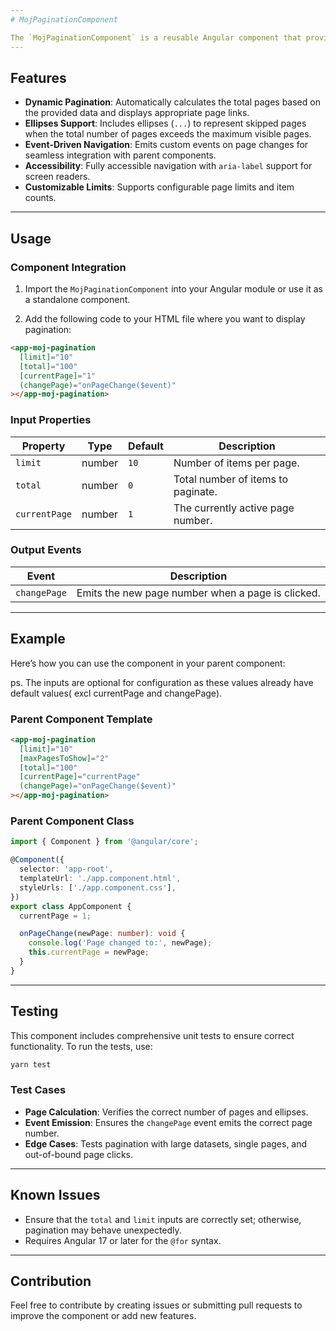```yaml
---
# MojPaginationComponent

The `MojPaginationComponent` is a reusable Angular component that provides pagination functionality for applications. It supports dynamic page generation, ellipses for skipped pages, and custom event handling for page navigation.
---
```


## Features

- **Dynamic Pagination**: Automatically calculates the total pages based on the provided data and displays appropriate page links.
- **Ellipses Support**: Includes ellipses (`...`) to represent skipped pages when the total number of pages exceeds the maximum visible pages.
- **Event-Driven Navigation**: Emits custom events on page changes for seamless integration with parent components.
- **Accessibility**: Fully accessible navigation with `aria-label` support for screen readers.
- **Customizable Limits**: Supports configurable page limits and item counts.

---

## Usage

### **Component Integration**

1. Import the `MojPaginationComponent` into your Angular module or use it as a standalone component.

2. Add the following code to your HTML file where you want to display pagination:

```html
<app-moj-pagination
  [limit]="10"
  [total]="100"
  [currentPage]="1"
  (changePage)="onPageChange($event)"
></app-moj-pagination>
```

### **Input Properties**

| Property      | Type   | Default | Description                        |
| ------------- | ------ | ------- | ---------------------------------- |
| `limit`       | number | `10`    | Number of items per page.          |
| `total`       | number | `0`     | Total number of items to paginate. |
| `currentPage` | number | `1`     | The currently active page number.  |

### **Output Events**

| Event        | Description                                       |
| ------------ | ------------------------------------------------- |
| `changePage` | Emits the new page number when a page is clicked. |

---

## Example

Here’s how you can use the component in your parent component:

ps. The inputs are optional for configuration as these values already have default values( excl currentPage and changePage).

### **Parent Component Template**

```html
<app-moj-pagination
  [limit]="10"
  [maxPagesToShow]="2"
  [total]="100"
  [currentPage]="currentPage"
  (changePage)="onPageChange($event)"
></app-moj-pagination>
```

### **Parent Component Class**

```typescript
import { Component } from '@angular/core';

@Component({
  selector: 'app-root',
  templateUrl: './app.component.html',
  styleUrls: ['./app.component.css'],
})
export class AppComponent {
  currentPage = 1;

  onPageChange(newPage: number): void {
    console.log('Page changed to:', newPage);
    this.currentPage = newPage;
  }
}
```

---

## Testing

This component includes comprehensive unit tests to ensure correct functionality. To run the tests, use:

```bash
yarn test
```

### Test Cases

- **Page Calculation**: Verifies the correct number of pages and ellipses.
- **Event Emission**: Ensures the `changePage` event emits the correct page number.
- **Edge Cases**: Tests pagination with large datasets, single pages, and out-of-bound page clicks.

---

## Known Issues

- Ensure that the `total` and `limit` inputs are correctly set; otherwise, pagination may behave unexpectedly.
- Requires Angular 17 or later for the `@for` syntax.

---

## Contribution

Feel free to contribute by creating issues or submitting pull requests to improve the component or add new features.
